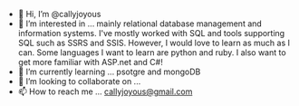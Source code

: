 - 👋 Hi, I’m @callyjoyous
- 👀 I’m interested in ... mainly relational database management and information systems. I've mostly worked with SQL and tools supporting SQL such as SSRS and SSIS. However, 
I would love to learn as much as I can. Some languages I want to learn are python and ruby. I also want to get more familiar with ASP.net and C#! 
- 🌱 I’m currently learning ... psotgre and mongoDB 
- 💞️ I’m looking to collaborate on ... 
- 📫 How to reach me ... callyjoyous@gmail.com 

<!---
callyjoyous/callyjoyous is a ✨ special ✨ repository because its `README.md` (this file) appears on your GitHub profile.
You can click the Preview link to take a look at your changes.
--->

